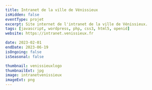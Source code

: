 ```yaml
---
title: Intranet de la ville de Vénissieux
isHidden: false
eventType: projet
excerpt: Site internet de l'intranet de la ville de Vénissieux.
tags: [javascript, wordpress, php, css3, html5, openid]
website: https://intranet.venissieux.fr

date: 2023-02-01
endDate: 2023-06-19
isOngoing: false
isSeasonal: false

thumbnail: venissieuxlogo
thumbnailExt: jpg
image: intranetvenissieux
imageExt: png
---
```

